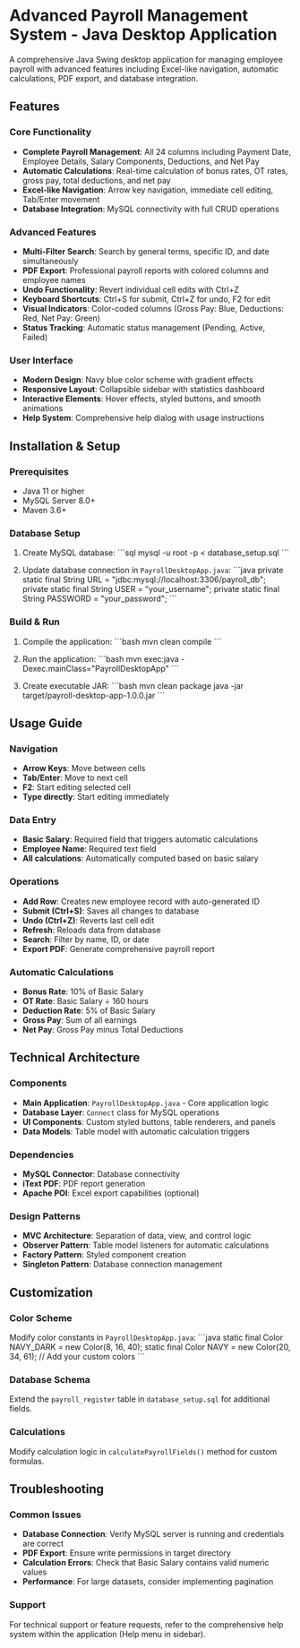 # Advanced Payroll Management System - Java Desktop Application

A comprehensive Java Swing desktop application for managing employee payroll with advanced features including Excel-like navigation, automatic calculations, PDF export, and database integration.

## Features

### Core Functionality
- **Complete Payroll Management**: All 24 columns including Payment Date, Employee Details, Salary Components, Deductions, and Net Pay
- **Automatic Calculations**: Real-time calculation of bonus rates, OT rates, gross pay, total deductions, and net pay
- **Excel-like Navigation**: Arrow key navigation, immediate cell editing, Tab/Enter movement
- **Database Integration**: MySQL connectivity with full CRUD operations

### Advanced Features
- **Multi-Filter Search**: Search by general terms, specific ID, and date simultaneously
- **PDF Export**: Professional payroll reports with colored columns and employee names
- **Undo Functionality**: Revert individual cell edits with Ctrl+Z
- **Keyboard Shortcuts**: Ctrl+S for submit, Ctrl+Z for undo, F2 for edit
- **Visual Indicators**: Color-coded columns (Gross Pay: Blue, Deductions: Red, Net Pay: Green)
- **Status Tracking**: Automatic status management (Pending, Active, Failed)

### User Interface
- **Modern Design**: Navy blue color scheme with gradient effects
- **Responsive Layout**: Collapsible sidebar with statistics dashboard
- **Interactive Elements**: Hover effects, styled buttons, and smooth animations
- **Help System**: Comprehensive help dialog with usage instructions

## Installation & Setup

### Prerequisites
- Java 11 or higher
- MySQL Server 8.0+
- Maven 3.6+

### Database Setup
1. Create MySQL database:
\`\`\`sql
mysql -u root -p < database_setup.sql
\`\`\`

2. Update database connection in `PayrollDesktopApp.java`:
\`\`\`java
private static final String URL = "jdbc:mysql://localhost:3306/payroll_db";
private static final String USER = "your_username";
private static final String PASSWORD = "your_password";
\`\`\`

### Build & Run
1. Compile the application:
\`\`\`bash
mvn clean compile
\`\`\`

2. Run the application:
\`\`\`bash
mvn exec:java -Dexec.mainClass="PayrollDesktopApp"
\`\`\`

3. Create executable JAR:
\`\`\`bash
mvn clean package
java -jar target/payroll-desktop-app-1.0.0.jar
\`\`\`

## Usage Guide

### Navigation
- **Arrow Keys**: Move between cells
- **Tab/Enter**: Move to next cell
- **F2**: Start editing selected cell
- **Type directly**: Start editing immediately

### Data Entry
- **Basic Salary**: Required field that triggers automatic calculations
- **Employee Name**: Required text field
- **All calculations**: Automatically computed based on basic salary

### Operations
- **Add Row**: Creates new employee record with auto-generated ID
- **Submit (Ctrl+S)**: Saves all changes to database
- **Undo (Ctrl+Z)**: Reverts last cell edit
- **Refresh**: Reloads data from database
- **Search**: Filter by name, ID, or date
- **Export PDF**: Generate comprehensive payroll report

### Automatic Calculations
- **Bonus Rate**: 10% of Basic Salary
- **OT Rate**: Basic Salary ÷ 160 hours
- **Deduction Rate**: 5% of Basic Salary
- **Gross Pay**: Sum of all earnings
- **Net Pay**: Gross Pay minus Total Deductions

## Technical Architecture

### Components
- **Main Application**: `PayrollDesktopApp.java` - Core application logic
- **Database Layer**: `Connect` class for MySQL operations
- **UI Components**: Custom styled buttons, table renderers, and panels
- **Data Models**: Table model with automatic calculation triggers

### Dependencies
- **MySQL Connector**: Database connectivity
- **iText PDF**: PDF report generation
- **Apache POI**: Excel export capabilities (optional)

### Design Patterns
- **MVC Architecture**: Separation of data, view, and control logic
- **Observer Pattern**: Table model listeners for automatic calculations
- **Factory Pattern**: Styled component creation
- **Singleton Pattern**: Database connection management

## Customization

### Color Scheme
Modify color constants in `PayrollDesktopApp.java`:
\`\`\`java
static final Color NAVY_DARK = new Color(8, 16, 40);
static final Color NAVY = new Color(20, 34, 61);
// Add your custom colors
\`\`\`

### Database Schema
Extend the `payroll_register` table in `database_setup.sql` for additional fields.

### Calculations
Modify calculation logic in `calculatePayrollFields()` method for custom formulas.

## Troubleshooting

### Common Issues
- **Database Connection**: Verify MySQL server is running and credentials are correct
- **PDF Export**: Ensure write permissions in target directory
- **Calculation Errors**: Check that Basic Salary contains valid numeric values
- **Performance**: For large datasets, consider implementing pagination

### Support
For technical support or feature requests, refer to the comprehensive help system within the application (Help menu in sidebar).
